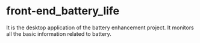 # front-end_battery_life
It is the desktop application of the battery enhancement project. It monitors all the basic information related to battery.
